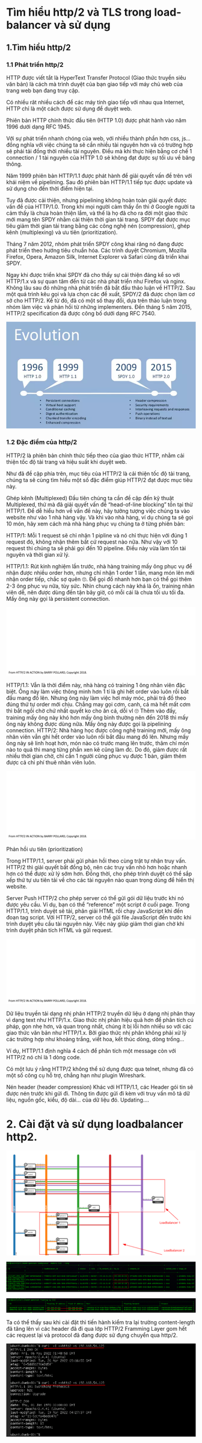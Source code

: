 # Tìm hiểu http/2  và TLS trong load-balancer và sử dụng

## 1.Tìm hiểu http/2

### 1.1 Phát triển http/2
HTTP được viết tắt là  HyperText Transfer Protocol (Giao thức truyền siêu văn bản) là cách mà trình duyệt của bạn giao tiếp với máy chủ web của trang web bạn đang truy cập.


Có nhiều rât nhiều cách để các máy tính giao tiếp với nhau qua Internet, HTTP chỉ là một cách được sử dụng để duyệt web.

Phiên bản HTTP chính thức đầu tiên (HTTP 1.0) được phát hành vào năm 1996 dưới dạng RFC 1945.

Với sự phát triển nhanh chóng của web, với nhiều thành phần hơn css, js... đồng nghĩa với việc chúng ta sẽ cần nhiều tài nguyên hơn và có trường hợp sẽ phải tải đồng thời nhiều tài nguyên. Điều mà khi thực hiện bằng cơ chế 1 connection / 1 tài nguyên của HTTP 1.0 sẽ không đạt được sự tối ưu về băng thông.

Năm 1999 phiên bản HTTP/1.1 được phát hành để giải quyết vấn đề trên với khái niệm về pipelining. Sau đó phiên bản HTTP/1.1 tiếp tục được update và sử dụng cho đến thời điểm hiện tại.

Tuy đã được cải thiện, nhưng pipelining không hoàn toàn giải quyết được vấn đề của HTTP/1.0. Trong khi mọi người cảm thấy ổn thì ở Google người ta cảm thấy là chưa hoàn thiện lắm, và thế là họ đã cho ra đời một giao thức mới mang tên SPDY nhằm cải thiện thời gian tải trang. SPDY đạt được mục tiêu giảm thời gian tải trang bằng các công nghệ nén (compression), ghép kênh (multiplexing) và ưu tiên (prioritization).

Tháng 7 năm 2012, nhóm phát triển SPDY công khai răng nó đang được phát triển theo hướng tiêu chuẩn hóa. Các trình duyệt Chromium, Mozilla Firefox, Opera, Amazon Silk, Internet Explorer và Safari cũng đã triển khai SPDY.

Ngay khi được triển khai SPDY đã cho thấy sự cải thiện đáng kể so với HTTP/1.x và sự quan tâm đến từ các nhà phát triển như Firefox và nginx. Không lâu sau đó những nhà phát triển đã bắt đầu thảo luận về HTTP/2. Sau một quá trình kêu gọi và lựa chọn các đề xuất, SPDY/2 đã được chọn làm cơ sở cho HTTP/2. Kể từ đó, đã có một số thay đổi, dựa trên thảo luận trong nhóm làm việc và phản hồi từ những implementers. Đến tháng 5 năm 2015, HTTP/2 specification đã được công bố dưới dạng RFC 7540.

![](otimg/history-http2.webp)

### 1.2 Đặc điểm của http/2
HTTP/2 là phiên bản chính thức tiếp theo của giao thức HTTP, nhằm cải thiện tốc độ tải trang và hiệu suất khi duyệt web.


Như đã đề cập phía trên, mục tiêu của HTTP/2 là cải thiện tốc độ tải trang, chúng ta sẽ cùng tìm hiểu một số đặc điểm giúp HTTP/2 đạt được mục tiêu này.

Ghép kênh (Multiplexed)
Đầu tiên chúng ta cần đề cập đến kỹ thuật Multiplexed, thứ mà đã giải quyết vấn đề “head-of-line blocking” tồn tại thừ HTTP/1. Để dễ hiểu hơn về vấn đề này, hãy tưởng tượng việc chúng ta vào website như vào 1 nhà hàng vậy. Và khi vào nhà hàng, ví dụ chúng ta sẽ gọi 10 món, hãy xem cách mà nhà hàng phục vụ chúng ta ở từng phiên bản:

HTTP/1: Mỗi 1 request sẽ chỉ nhận 1 pipline và nó chỉ thực hiện với đúng 1 request đó, không nhận thêm bất cứ request  nào nữa. Như vậy với 10 request thi  chúng ta sẽ phải gọi đến 10 pipeline. Điều này vừa làm tốn tài nguyên và thời gian xử lý.

HTTP/1.1: Rút kinh nghiệm lần trước, nhà hàng training mấy ông phục vụ để nhận được nhiều order hơn, nhưng chỉ nhận 1 order 1 lần, mang món lên mới nhận order tiếp, chắc sợ quên 🙄. Để gọi đồ nhanh hơn bạn có thể gọi thêm 2-3 ông phục vụ nữa, tùy sức. Nhìn chung cách này khá là ổn, training nhân viên dễ, nên được dùng đến tận bây giờ, có mỗi cái là chưa tối ưu tối đa. Mấy ông này gọi là persistent connection.

![](otimg/HTTP-vs-with-Push-HTTP1.gif)


HTTP/1.1: Vẫn là thời điểm này, nhà hàng có training 1 ông nhân viên đặc biệt. Ông này làm việc thông minh hơn 1 tí là ghi hết order vào luôn rồi bắt đầu mang đồ lên. Nhưng ông này làm việc hơi máy móc, phải trả đồ theo đúng thứ tự order mới chịu. Chẳng may gọi cơm, canh, cá mà hết mất cơm thì bắt ngồi chờ chứ nhất quyết ko cho ăn cá, dỗi vl 🙄 Thêm vào đấy, training mấy ông này khó hơn mấy ông bình thường nên đến 2018 thì mấy ông này không được dùng nữa. Mấy ông này được gọi là pipelining connection.
HTTP/2: Nhà hàng học được công nghệ training mới, mấy ông nhân viên vẫn ghi hết order vào luôn rồi bắt đầu mang đồ lên. Nhưng mấy ông này sẽ linh hoạt hơn, món nào có trước mang lên trước, thâm chí món nào to quá thì mang từng phần xen kẽ cũng làm đc. Do đó, giảm được rất nhiều thời gian chờ, chỉ cần 1 người cũng phục vụ được 1 bàn, giảm thêm được cả chi phí thuê nhân viên luôn.


![](otimg/HTTP-vs-with-Push-HTTP2.gif)


Phản hồi ưu tiên (prioritization)

Trong HTTP/1.1, server phải gửi phản hồi theo cùng trật tự nhận truy vấn. HTTP/2 thì giải quyết bất đồng bộ, nên các truy vấn nhỏ hơn hoặc nhanh hơn có thể được xử lý sớm hơn. Đồng thời, cho phép trình duyệt có thể sắp xếp thứ tự ưu tiên tải về cho các tài nguyên nào quan trọng dùng để hiển thị website.


Server Push
HTTP/2 cho phép server có thể gửi gói dữ liệu trước khi nó được yêu cầu. Ví dụ, bạn có thể “reference” một script ở cuối page. Trong HTTP/1.1, trình duyệt sẽ tải, phân giải HTML rồi chạy JavaScript khi đến đoạn tag script. Với HTTP/2, server có thể gửi file JavaScript đến trước khi trình duyệt yêu cầu tài nguyên này. Việc này giúp giảm thơi gian chờ khi trình duyệt phân tích HTML và gửi request.

![](otimg/HTTP-vs-with-Push-HTTP2push.gif)

Dữ liệu truyền tải dạng nhị phân
HTTP/2 truyền dữ liệu ở dạng nhị phân thay vì dạng text như HTTP/1.x. Giao thức nhị phân hiệu quả hơn để phân tích cú pháp, gọn nhẹ hơn, và quan trọng nhất, chúng ít bị lỗi hơn nhiều so với các giao thức văn bản như HTTP/1.x. Bởi giao thức nhị phân không phải xử lý các trường hợp như khoảng trắng, viết hoa, kết thúc dòng, dòng trống...

Ví dụ, HTTP/1.1 định nghĩa 4 cách để phân tích một message còn với HTTP/2 nó chỉ là 1 dòng code.

Có một lưu ý rằng HTTP/2 không thể sử dụng được qua telnet, nhưng đã có một số công cụ hỗ trợ, chẳng hạn như plugin Wireshark.

Nén header (header compression)
Khác với HTTP/1.1, các Header gói tin sẽ được nén trước khi gửi đi. Thông tin được gửi đi kèm với truy vấn mô tả dữ liệu, nguồn gốc, kiểu, độ dài… của dữ liệu đó. Updating....

# 2. Cài đặt và sử dụng loadbalancer http2.

![](otimg/httpn1.png)


![](otimg/httpn2.png)


![](otimg/httpn3.png)

Ta  có thể thấy sau khi cài đặt thì tiến hành  kiểm tra lại trường content-length đã tăng lên vì các header đã đi qua lớp HTTP/2 Framming Layer gom hết các request lại và protocol đã đang được sử đụng   chuyển qua http/2.

![](otimg/httpn4.png)